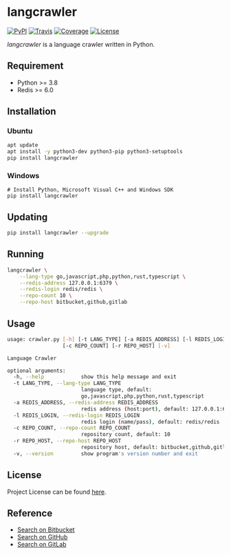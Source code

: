 # langcrawler

[![PyPI](https://img.shields.io/pypi/v/langcrawler.svg?color=brightgreen)](https://pypi.org/project/langcrawler/)
[![Travis](https://travis-ci.com/craftslab/langcrawler.svg?branch=master)](https://travis-ci.com/craftslab/langcrawler)
[![Coverage](https://coveralls.io/repos/github/craftslab/langcrawler/badge.svg?branch=master)](https://coveralls.io/github/craftslab/langcrawler?branch=master)
[![License](https://img.shields.io/github/license/craftslab/langcrawler.svg?color=brightgreen)](https://github.com/craftslab/langcrawler/blob/master/LICENSE)



*langcrawler* is a language crawler written in Python.



## Requirement

- Python >= 3.8
- Redis >= 6.0



## Installation

### Ubuntu

```bash
apt update
apt install -y python3-dev python3-pip python3-setuptools
pip install langcrawler
```

### Windows

```
# Install Python, Microsoft Visual C++ and Windows SDK
pip install langcrawler
```



## Updating

```bash
pip install langcrawler --upgrade
```



## Running

```bash
langcrawler \
    --lang-type go,javascript,php,python,rust,typescript \
    --redis-address 127.0.0.1:6379 \
    --redis-login redis/redis \
    --repo-count 10 \
    --repo-host bitbucket,github,gitlab
```



## Usage

```bash
usage: crawler.py [-h] [-t LANG_TYPE] [-a REDIS_ADDRESS] [-l REDIS_LOGIN]
                  [-c REPO_COUNT] [-r REPO_HOST] [-v]

Language Crawler

optional arguments:
  -h, --help            show this help message and exit
  -t LANG_TYPE, --lang-type LANG_TYPE
                        language type, default:
                        go,javascript,php,python,rust,typescript
  -a REDIS_ADDRESS, --redis-address REDIS_ADDRESS
                        redis address (host:port), default: 127.0.0.1:6379
  -l REDIS_LOGIN, --redis-login REDIS_LOGIN
                        redis login (name/pass), default: redis/redis
  -c REPO_COUNT, --repo-count REPO_COUNT
                        repository count, default: 10
  -r REPO_HOST, --repo-host REPO_HOST
                        repository host, default: bitbucket,github,gitlab
  -v, --version         show program's version number and exit
```



## License

Project License can be found [here](https://github.com/craftslab/langcrawler/blob/master/LICENSE).



## Reference

- [Search on Bitbucket](https://developer.atlassian.com/server/bitbucket/reference/rest-api/)
- [Search on GitHub](https://developer.github.com/v3/search/)
- [Search on GitLab](https://docs.gitlab.com/ee/api/api_resources.html)
